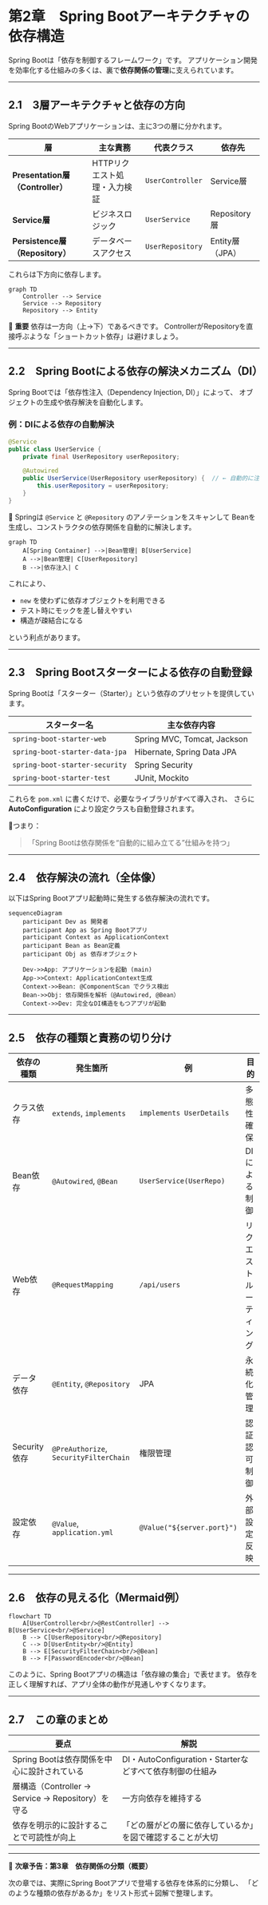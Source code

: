 # 第2章　Spring Bootアーキテクチャの依存構造

Spring Bootは「依存を制御するフレームワーク」です。
アプリケーション開発を効率化する仕組みの多くは、裏で**依存関係の管理**に支えられています。

---

## 2.1　3層アーキテクチャと依存の方向

Spring BootのWebアプリケーションは、主に3つの層に分かれます。

| 層                             | 主な責務             | 代表クラス            | 依存先          |
| ----------------------------- | ---------------- | ---------------- | ------------ |
| **Presentation層（Controller）** | HTTPリクエスト処理・入力検証 | `UserController` | Service層     |
| **Service層**                  | ビジネスロジック         | `UserService`    | Repository層  |
| **Persistence層（Repository）**  | データベースアクセス       | `UserRepository` | Entity層（JPA） |

これらは下方向に依存します。

```mermaid
graph TD
    Controller --> Service
    Service --> Repository
    Repository --> Entity
```

📌 **重要**
依存は一方向（上→下）であるべきです。
ControllerがRepositoryを直接呼ぶような「ショートカット依存」は避けましょう。

---

## 2.2　Spring Bootによる依存の解決メカニズム（DI）

Spring Bootでは「依存性注入（Dependency Injection, DI）」によって、
オブジェクトの生成や依存解決を自動化します。

### 例：DIによる依存の自動解決

```java
@Service
public class UserService {
    private final UserRepository userRepository;

    @Autowired
    public UserService(UserRepository userRepository) {  // ← 自動的に注入される
        this.userRepository = userRepository;
    }
}
```

🧩 Springは `@Service` と `@Repository` のアノテーションをスキャンして
Beanを生成し、コンストラクタの依存関係を自動的に解決します。

```mermaid
graph TD
    A[Spring Container] -->|Bean管理| B[UserService]
    A -->|Bean管理| C[UserRepository]
    B -->|依存注入| C
```

これにより、

* `new` を使わずに依存オブジェクトを利用できる
* テスト時にモックを差し替えやすい
* 構造が疎結合になる

という利点があります。

---

## 2.3　Spring Bootスターターによる依存の自動登録

Spring Bootは「スターター（Starter）」という依存のプリセットを提供しています。

| スターター名                         | 主な依存内容                      |
| ------------------------------ | --------------------------- |
| `spring-boot-starter-web`      | Spring MVC, Tomcat, Jackson |
| `spring-boot-starter-data-jpa` | Hibernate, Spring Data JPA  |
| `spring-boot-starter-security` | Spring Security             |
| `spring-boot-starter-test`     | JUnit, Mockito              |

これらを `pom.xml` に書くだけで、必要なライブラリがすべて導入され、
さらに **AutoConfiguration** により設定クラスも自動登録されます。

📘つまり：

> 「Spring Bootは依存関係を“自動的に組み立てる”仕組みを持つ」

---

## 2.4　依存解決の流れ（全体像）

以下はSpring Bootアプリ起動時に発生する依存解決の流れです。

```mermaid
sequenceDiagram
    participant Dev as 開発者
    participant App as Spring Bootアプリ
    participant Context as ApplicationContext
    participant Bean as Bean定義
    participant Obj as 依存オブジェクト

    Dev->>App: アプリケーションを起動 (main)
    App->>Context: ApplicationContext生成
    Context->>Bean: @ComponentScan でクラス検出
    Bean->>Obj: 依存関係を解析（@Autowired, @Bean）
    Context->>Dev: 完全なDI構造をもつアプリが起動
```

---

## 2.5　依存の種類と責務の切り分け

| 依存の種類      | 発生箇所                                   | 例                          | 目的          |
| ---------- | -------------------------------------- | -------------------------- | ----------- |
| クラス依存      | `extends`, `implements`                | `implements UserDetails`   | 多態性確保       |
| Bean依存     | `@Autowired`, `@Bean`                  | `UserService(UserRepo)`    | DIによる制御     |
| Web依存      | `@RequestMapping`                      | `/api/users`               | リクエストルーティング |
| データ依存      | `@Entity`, `@Repository`               | JPA                        | 永続化管理       |
| Security依存 | `@PreAuthorize`, `SecurityFilterChain` | 権限管理                       | 認証認可制御      |
| 設定依存       | `@Value`, `application.yml`            | `@Value("${server.port}")` | 外部設定反映      |

---

## 2.6　依存の見える化（Mermaid例）

```mermaid
flowchart TD
    A[UserController<br/>@RestController] --> B[UserService<br/>@Service]
    B --> C[UserRepository<br/>@Repository]
    C --> D[UserEntity<br/>@Entity]
    B --> E[SecurityFilterChain<br/>@Bean]
    B --> F[PasswordEncoder<br/>@Bean]
```

このように、Spring Bootアプリの構造は「依存線の集合」で表せます。
依存を正しく理解すれば、アプリ全体の動作が見通しやすくなります。

---

## 2.7　この章のまとめ

| 要点                                        | 解説                                        |
| ----------------------------------------- | ----------------------------------------- |
| Spring Bootは依存関係を中心に設計されている               | DI・AutoConfiguration・Starterなどすべて依存制御の仕組み |
| 層構造（Controller → Service → Repository）を守る | 一方向依存を維持する                                |
| 依存を明示的に設計することで可読性が向上                      | 「どの層がどの層に依存しているか」を図で確認することが大切             |

---

📘 **次章予告：第3章　依存関係の分類（概要）**

次の章では、実際にSpring Bootアプリで登場する依存を体系的に分類し、
「どのような種類の依存があるか」をリスト形式＋図解で整理します。

